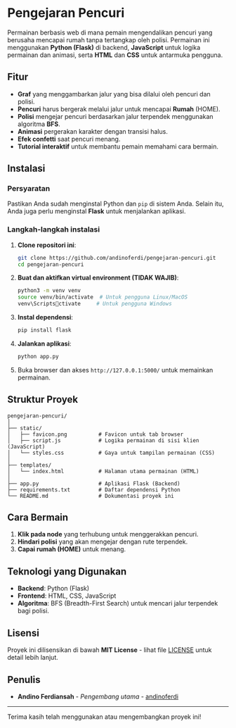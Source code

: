 
# Pengejaran Pencuri

Permainan berbasis web di mana pemain mengendalikan pencuri yang berusaha mencapai rumah tanpa tertangkap oleh polisi. Permainan ini menggunakan **Python (Flask)** di backend, **JavaScript** untuk logika permainan dan animasi, serta **HTML** dan **CSS** untuk antarmuka pengguna.

## Fitur

- **Graf** yang menggambarkan jalur yang bisa dilalui oleh pencuri dan polisi.
- **Pencuri** harus bergerak melalui jalur untuk mencapai **Rumah** (HOME).
- **Polisi** mengejar pencuri berdasarkan jalur terpendek menggunakan algoritma **BFS**.
- **Animasi** pergerakan karakter dengan transisi halus.
- **Efek confetti** saat pencuri menang.
- **Tutorial interaktif** untuk membantu pemain memahami cara bermain.

## Instalasi

### Persyaratan

Pastikan Anda sudah menginstal Python dan `pip` di sistem Anda. Selain itu, Anda juga perlu menginstal **Flask** untuk menjalankan aplikasi.

### Langkah-langkah instalasi

1. **Clone repositori ini**:
   ```bash
   git clone https://github.com/andinoferdi/pengejaran-pencuri.git
   cd pengejaran-pencuri
   ```

2. **Buat dan aktifkan virtual environment (TIDAK WAJIB)**: 
   ```bash
   python3 -m venv venv
   source venv/bin/activate  # Untuk pengguna Linux/MacOS
   venv\Scriptsctivate     # Untuk pengguna Windows
   ```

3. **Instal dependensi**:
   ```bash
   pip install flask
   ```

4. **Jalankan aplikasi**:
   ```bash
   python app.py
   ```

5. Buka browser dan akses `http://127.0.0.1:5000/` untuk memainkan permainan.

## Struktur Proyek

```
pengejaran-pencuri/
│
├── static/
│   ├── favicon.png          # Favicon untuk tab browser
│   ├── script.js            # Logika permainan di sisi klien (JavaScript)
│   └── styles.css           # Gaya untuk tampilan permainan (CSS)
│
├── templates/
│   └── index.html           # Halaman utama permainan (HTML)
│
├── app.py                   # Aplikasi Flask (Backend)
├── requirements.txt         # Daftar dependensi Python
└── README.md                # Dokumentasi proyek ini
```

## Cara Bermain

1. **Klik pada node** yang terhubung untuk menggerakkan pencuri.
2. **Hindari polisi** yang akan mengejar dengan rute terpendek.
3. **Capai rumah (HOME)** untuk menang.

## Teknologi yang Digunakan

- **Backend**: Python (Flask)
- **Frontend**: HTML, CSS, JavaScript
- **Algoritma**: BFS (Breadth-First Search) untuk mencari jalur terpendek bagi polisi.

## Lisensi

Proyek ini dilisensikan di bawah **MIT License** - lihat file [LICENSE](LICENSE) untuk detail lebih lanjut.

## Penulis

- **Andino Ferdiansah** - _Pengembang utama_ - [andinoferdi](https://github.com/andinoferdi)

---

Terima kasih telah menggunakan atau mengembangkan proyek ini!
